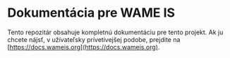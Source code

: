 # Dokumentácia pre WAME IS

Tento repozitár obsahuje kompletnú dokumentáciu pre tento projekt. Ak ju chcete nájsť, v užívateľsky prívetivejšej podobe, prejdite na [https://docs.wameis.org](https://docs.wameis.org).